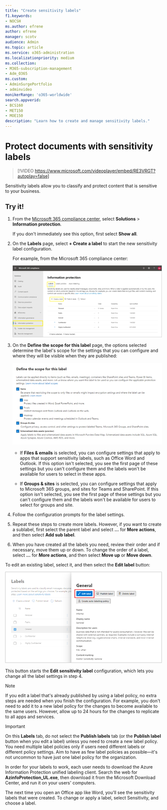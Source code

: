 ```yaml
---
title: "Create sensitivity labels"
f1.keywords:
- NOCSH
ms.author: efrene
author: efrene
manager: scotv
audience: Admin
ms.topic: article
ms.service: o365-administration
ms.localizationpriority: medium
ms.collection: 
- M365-subscription-management 
- Adm_O365
ms.custom: 
- AdminSurgePortfolio
- adminvideo
monikerRange: 'o365-worldwide'
search.appverid:
- BCS160
- MET150
- MOE150
description: "Learn how to create and manage sensitivity labels."
---
```


# Protect documents with sensitivity labels

> [!VIDEO https://www.microsoft.com/videoplayer/embed/RE3VRGT?autoplay=false]

Sensitivity labels allow you to classify and protect content that is sensitive to your business.

## Try it!

1. From the [Microsoft 365 compliance center](https://compliance.microsoft.com/), select **Solutions** > **Information protection**.
    
    If you don't immediately see this option, first select **Show all**.

2. On the **Labels** page, select **+ Create a label** to start the new sensitivity label configuration. 

    For example, from the Microsoft 365 compliance center:

    ![Create a sensitivity label.](../media/create-sensitivity-label-full.png)

3. On the **Define the scope for this label** page, the options selected determine the label's scope for the settings that you can configure and where they will be visible when they are published:

    ![Scopes for sensitivity labels.](../media/sensitivity-labels-scopes.png)

    - If **Files & emails** is selected, you can configure settings that apply to apps that support sensitivity labels, such as Office Word and Outlook. If this option isn't selected, you see the first page of these settings but you can't configure them and the labels won't be available for users to select in these apps.

    - If **Groups & sites** is selected, you can configure settings that apply to Microsoft 365 groups, and sites for Teams and SharePoint. If this option isn't selected, you see the first page of these settings but you can't configure them and the labels won't be available for users to select for groups and site.

4. Follow the configuration prompts for the label settings.

5. Repeat these steps to create more labels. However, if you want to create a sublabel, first select the parent label and select **...** for **More actions**, and then select **Add sub label**.

6. When you have created all the labels you need, review their order and if necessary, move them up or down. To change the order of a label, select **...** for **More actions**, and then select **Move up** or **Move down**. 

To edit an existing label, select it, and then select the **Edit label** button:

![Edit label button to edit a sensitivity label.](../media/edit-sensitivity-label-full.png)

This button starts the **Edit sensitivity label** configuration, which lets you change all the label settings in step 4.


> [!NOTE]
> If you edit a label that's already published by using a label policy, no extra steps are needed when you finish the configuration. For example, you don't need to add it to a new label policy for the changes to become available to the same users. However, allow up to 24 hours for the changes to replicate to all apps and services.

> [!IMPORTANT]
> On this **Labels** tab, do not select the **Publish labels** tab (or the **Publish label** button when you edit a label) unless you need to create a new label policy. You need multiple label policies only if users need different labels or different policy settings. Aim to have as few label policies as possible—it's not uncommon to have just one label policy for the organization.

In order for your labels to work, each user needs to download the Azure Information Protection unified labeling client. Search the web for **AzinfoProtection_UL.exe**, then download it from the Microsoft Download Center, and run it on your users' computers.

The next time you open an Office app like Word, you'll see the sensitivity labels that were created. To change or apply a label, select Sensitivity, and choose a label.

